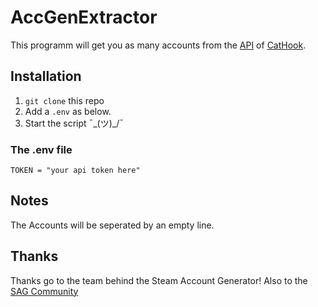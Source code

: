 # AccGenExtractor

This programm will get you as many accounts from the [API](https://accgen.cathook.club/api/v1/account/demo) of [CatHook](https://accgen.cathook.club).

## Installation

1. `git clone` this repo
2. Add a `.env` as below.
3. Start the script ¯\_(ツ)_/¯

### The .env file

```env
TOKEN = "your api token here"
```

## Notes

The Accounts will be seperated by an empty line.

## Thanks

Thanks go to the team behind the Steam Account Generator!
Also to the [SAG Community](https://t.me/sag_bot_chat)
